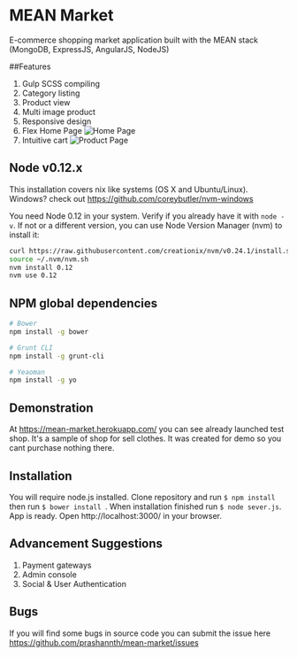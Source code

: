 # MEAN Market

E-commerce shopping market application built with the MEAN stack (MongoDB, ExpressJS, AngularJS, NodeJS)

##Features
1. Gulp SCSS compiling
2. Category listing
3. Product view
4. Multi image product
5. Responsive design
6. Flex Home Page
![Home Page](https://raw.githubusercontent.com/prashannth/mean-market/master/mean-market-screenshot1.png "Home Page")
7. Intuitive cart
![Product Page](https://raw.githubusercontent.com/prashannth/mean-market/master/mean-market-screenshot2.png "Product Page")

## Node v0.12.x
This installation covers nix like systems (OS X and Ubuntu/Linux). Windows? check out https://github.com/coreybutler/nvm-windows

You need Node 0.12 in your system. Verify if you already have it with `node -v`. If not or a different version, you can use Node Version Manager (nvm) to install it:
```bash
curl https://raw.githubusercontent.com/creationix/nvm/v0.24.1/install.sh | bash
source ~/.nvm/nvm.sh
nvm install 0.12
nvm use 0.12
```

## NPM global dependencies
```bash
# Bower
npm install -g bower

# Grunt CLI
npm install -g grunt-cli

# Yeaoman
npm install -g yo

```

## Demonstration
At https://mean-market.herokuapp.com/ you can see already launched test shop. It's a sample of shop for sell clothes.
It was created for demo so you cant purchase nothing there.

## Installation
You will require node.js installed. Clone repository and run ```$ npm install``` then run ```$ bower install ```. When installation finished run ```$ node sever.js```. App is ready. Open http://localhost:3000/ in your browser.

## Advancement Suggestions
1. Payment gateways
2. Admin console
3. Social & User Authentication

## Bugs
If you will find some bugs in source code you can submit the issue here https://github.com/prashannth/mean-market/issues
